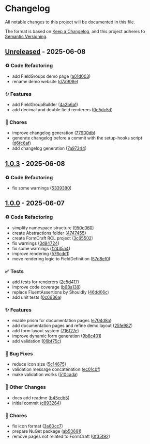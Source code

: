 # Changelog

All notable changes to this project will be documented in this file.

The format is based on [Keep a Changelog](https://keepachangelog.com/en/1.0.0/),
and this project adheres to [Semantic Versioning](https://semver.org/spec/v2.0.0.html).

## [Unreleased] - 2025-06-08

### ♻️ Code Refactoring

* add FieldGroups demo page ([a01d003](https://github.com/phmatray/DynamicFormBlazor/commit/a01d003))
* rename demo website ([d7a909e](https://github.com/phmatray/DynamicFormBlazor/commit/d7a909e))

### ✨ Features

* add FieldGroupBuilder ([4a2b6a1](https://github.com/phmatray/DynamicFormBlazor/commit/4a2b6a1))
* add decimal and double field renderers ([0e5dc5d](https://github.com/phmatray/DynamicFormBlazor/commit/0e5dc5d))

### 🔧 Chores

* improve changelog generation ([77900db](https://github.com/phmatray/DynamicFormBlazor/commit/77900db))
* generate changelog before a commit with the setup-hooks script ([d6fc6af](https://github.com/phmatray/DynamicFormBlazor/commit/d6fc6af))
* add changelog generation ([7a97344](https://github.com/phmatray/DynamicFormBlazor/commit/7a97344))

## [1.0.3] - 2025-06-08

### ♻️ Code Refactoring

* fix some warnings ([5339380](https://github.com/phmatray/DynamicFormBlazor/commit/5339380))

## [1.0.0] - 2025-06-07

### ♻️ Code Refactoring

* simplify namespace structure ([950c060](https://github.com/phmatray/DynamicFormBlazor/commit/950c060))
* create Abstractions folder ([4747455](https://github.com/phmatray/DynamicFormBlazor/commit/4747455))
* create FormCraft RCL project ([3c65502](https://github.com/phmatray/DynamicFormBlazor/commit/3c65502))
* fix warnings ([3d84724](https://github.com/phmatray/DynamicFormBlazor/commit/3d84724))
* fix some warnings ([f2435a4](https://github.com/phmatray/DynamicFormBlazor/commit/f2435a4))
* improve rendering ([576cdc1](https://github.com/phmatray/DynamicFormBlazor/commit/576cdc1))
* move rendering logic to FieldDefinition ([57d8ef0](https://github.com/phmatray/DynamicFormBlazor/commit/57d8ef0))

### ✅ Tests

* add tests for renderers ([2c5d417](https://github.com/phmatray/DynamicFormBlazor/commit/2c5d417))
* improve code coverage ([b68a138](https://github.com/phmatray/DynamicFormBlazor/commit/b68a138))
* replace FluentAssertions by Shouldly ([46dd06c](https://github.com/phmatray/DynamicFormBlazor/commit/46dd06c))
* add unit tests ([0c0636a](https://github.com/phmatray/DynamicFormBlazor/commit/0c0636a))

### ✨ Features

* enable prism for documentation pages ([e704d8a](https://github.com/phmatray/DynamicFormBlazor/commit/e704d8a))
* add documentation pages and refine demo layout ([25fe987](https://github.com/phmatray/DynamicFormBlazor/commit/25fe987))
* add form layout system ([716f27e](https://github.com/phmatray/DynamicFormBlazor/commit/716f27e))
* improve dynamic form generation ([9b8c401](https://github.com/phmatray/DynamicFormBlazor/commit/9b8c401))
* add validation ([06bf75c](https://github.com/phmatray/DynamicFormBlazor/commit/06bf75c))

### 🐛 Bug Fixes

* reduce icon size ([5c14675](https://github.com/phmatray/DynamicFormBlazor/commit/5c14675))
* validation message concatenation ([ec01cbf](https://github.com/phmatray/DynamicFormBlazor/commit/ec01cbf))
* make validation works ([510cada](https://github.com/phmatray/DynamicFormBlazor/commit/510cada))

### 📝 Other Changes

* docs add readme ([b45cdb5](https://github.com/phmatray/DynamicFormBlazor/commit/b45cdb5))
* initial commit ([c893264](https://github.com/phmatray/DynamicFormBlazor/commit/c893264))

### 🔧 Chores

* fix icon format ([3a60cc7](https://github.com/phmatray/DynamicFormBlazor/commit/3a60cc7))
* prepare NuGet package ([ab50661](https://github.com/phmatray/DynamicFormBlazor/commit/ab50661))
* remove pages not related to FormCraft ([0f35f92](https://github.com/phmatray/DynamicFormBlazor/commit/0f35f92))


[Unreleased]: https://github.com/phmatray/DynamicFormBlazor/releases/tag/Unreleased
[1.0.3]: https://github.com/phmatray/DynamicFormBlazor/releases/tag/v1.0.3
[1.0.0]: https://github.com/phmatray/DynamicFormBlazor/releases/tag/v1.0.0
